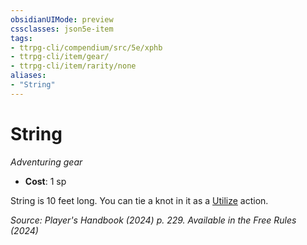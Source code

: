 ```yaml
---
obsidianUIMode: preview
cssclasses: json5e-item
tags:
- ttrpg-cli/compendium/src/5e/xphb
- ttrpg-cli/item/gear/
- ttrpg-cli/item/rarity/none
aliases: 
- "String"
---
```

# String
*Adventuring gear*  

- **Cost**: 1 sp

String is 10 feet long. You can tie a knot in it as a [Utilize](actions.md#Utilize) action.

*Source: Player's Handbook (2024) p. 229. Available in the Free Rules (2024)*